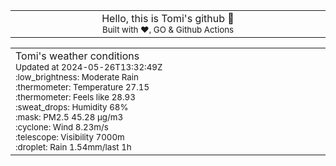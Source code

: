 
<div align="center">
<table>
<tbody>
<td align="center">
<img width="2000" height="0"><br>
Hello, this is Tomi's github 👋<br>
<sup>Built with ❤️, GO & Github Actions</sup><br>
<img width="2000" height="0">
</td>
</tbody>
</table>
</div>
<table>
<tbody>
<td align="left">
<img width="2000" height="0"><br>
Tomi's weather conditions<br>
<sup>Updated at 2024-05-26T13:32:49Z</sup><br>
<sup>:low_brightness: Moderate Rain</sup><br>
<sup>:thermometer: Temperature 27.15 </sup><br>
<sup>:thermometer: Feels like 28.93</sup><br>
<sup>:sweat_drops: Humidity 68%</sup><br>
<sup>:mask: PM2.5 45.28 μg/m3</sup><br>
<sup>:cyclone: Wind 8.23m/s </sup><br>
<sup>:telescope: Visibility 7000m </sup><br>
<sup>:droplet: Rain 1.54mm/last 1h </sup><br>
<img width="2000" height="0">
</td>
<td align="left">
<img width="2000" height="0"><br>
<br>
<img width="2000" height="0">
</td>
</tbody>
</table>
</div>
    